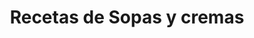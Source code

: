 ---
layout: categorypage
title: Recetas de Sopas y cremas
category_name: Sopas y cremas
permalink: /categorias/sopas-y-cremas/index.html
---